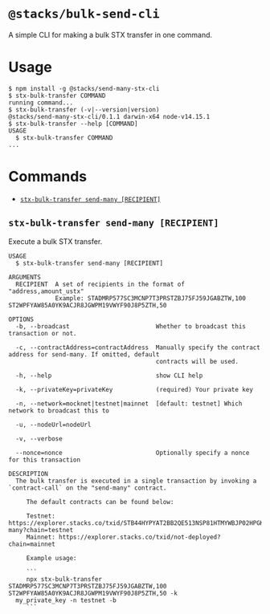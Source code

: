 # `@stacks/bulk-send-cli`

A simple CLI for making a bulk STX transfer in one command.

# Usage

  <!-- usage -->
```sh-session
$ npm install -g @stacks/send-many-stx-cli
$ stx-bulk-transfer COMMAND
running command...
$ stx-bulk-transfer (-v|--version|version)
@stacks/send-many-stx-cli/0.1.1 darwin-x64 node-v14.15.1
$ stx-bulk-transfer --help [COMMAND]
USAGE
  $ stx-bulk-transfer COMMAND
...
```
<!-- usagestop -->

# Commands

  <!-- commands -->
* [`stx-bulk-transfer send-many [RECIPIENT]`](#stx-bulk-transfer-send-many-recipient)

## `stx-bulk-transfer send-many [RECIPIENT]`

Execute a bulk STX transfer.

```
USAGE
  $ stx-bulk-transfer send-many [RECIPIENT]

ARGUMENTS
  RECIPIENT  A set of recipients in the format of "address,amount_ustx"
             Example: STADMRP577SC3MCNP7T3PRSTZBJ75FJ59JGABZTW,100 ST2WPFYAW85A0YK9ACJR8JGWPM19VWYF90J8P5ZTH,50

OPTIONS
  -b, --broadcast                        Whether to broadcast this transaction or not.

  -c, --contractAddress=contractAddress  Manually specify the contract address for send-many. If omitted, default
                                         contracts will be used.

  -h, --help                             show CLI help

  -k, --privateKey=privateKey            (required) Your private key

  -n, --network=mocknet|testnet|mainnet  [default: testnet] Which network to broadcast this to

  -u, --nodeUrl=nodeUrl

  -v, --verbose

  --nonce=nonce                          Optionally specify a nonce for this transaction

DESCRIPTION
  The bulk transfer is executed in a single transaction by invoking a `contract-call` on the "send-many" contract.

     The default contracts can be found below:

     Testnet: https://explorer.stacks.co/txid/STB44HYPYAT2BB2QE513NSP81HTMYWBJP02HPGK6.send-many?chain=testnet
     Mainnet: https://explorer.stacks.co/txid/not-deployed?chain=mainnet

     Example usage:

     ```
     npx stx-bulk-transfer STADMRP577SC3MCNP7T3PRSTZBJ75FJ59JGABZTW,100 ST2WPFYAW85A0YK9ACJR8JGWPM19VWYF90J8P5ZTH,50 -k 
  my_private_key -n testnet -b
     ```
```
<!-- commandsstop -->
